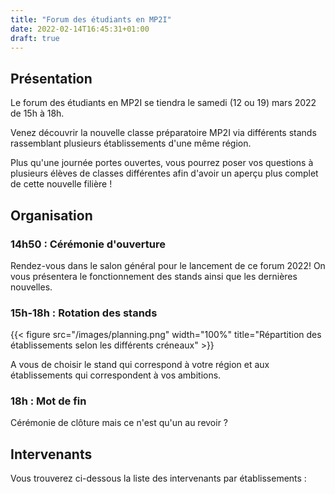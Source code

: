 ```yaml
---
title: "Forum des étudiants en MP2I"
date: 2022-02-14T16:45:31+01:00
draft: true
---
```


## Présentation

Le forum des étudiants en MP2I se tiendra le samedi (12 ou 19) mars 2022 de 15h à 18h.

Venez découvrir la nouvelle classe préparatoire MP2I via différents stands rassemblant plusieurs établissements d'une même région.

Plus qu'une journée portes ouvertes, vous pourrez poser vos questions à plusieurs élèves de classes différentes afin d'avoir un aperçu plus complet de cette nouvelle filière !

## Organisation

### 14h50 : Cérémonie d'ouverture

Rendez-vous dans le salon général pour le lancement de ce forum 2022!
On vous présentera le fonctionnement des stands ainsi que les dernières nouvelles.

### 15h-18h : Rotation des stands

{{< figure src="/images/planning.png" width="100%"
    title="Répartition des établissements selon les différents créneaux" >}}

A vous de choisir le stand qui correspond à votre région et aux établissements qui correspondent à vos ambitions.

### 18h : Mot de fin

Cérémonie de clôture mais ce n'est qu'un au revoir ?

## Intervenants

Vous trouverez ci-dessous la liste des intervenants par établissements :
